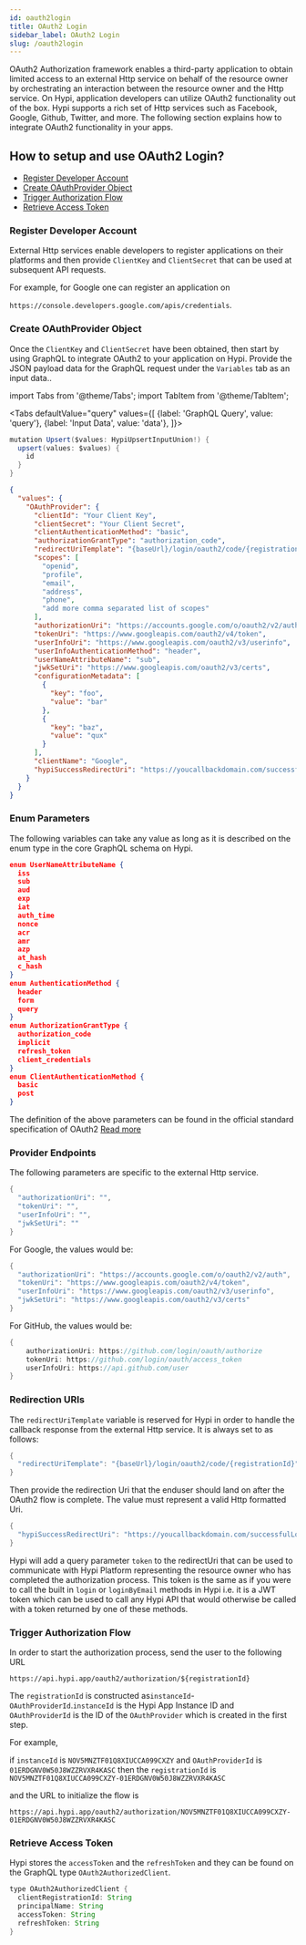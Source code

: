 ```yaml
---
id: oauth2login
title: OAuth2 Login
sidebar_label: OAuth2 Login
slug: /oauth2login
---
```


OAuth2 Authorization framework enables a third-party application to obtain limited access to an external Http service on behalf of the resource owner by orchestrating an interaction between the resource owner and the Http service. On Hypi, application developers can utilize OAuth2 functionality out of the box. Hypi supports a rich set of Http services such as Facebook, Google, Github, Twitter, and more. The following section explains how to integrate OAuth2 functionality in your apps.

## How to setup and use OAuth2 Login?

+ [Register Developer Account](#register-developer-account)
+ [Create OAuthProvider Object](#create-oauthprovider-object)
+ [Trigger Authorization Flow](#trigger-authorization-flow)
+ [Retrieve Access Token](#retrieve-access-token)

### Register Developer Account

External Http services enable developers to register applications on their platforms and then provide `ClientKey` and `ClientSecret` that can be used at subsequent API requests. 

For example, for Google one can register an application on 

`https://console.developers.google.com/apis/credentials`.

### Create OAuthProvider Object

Once the `ClientKey` and `ClientSecret` have been obtained, then start by using GraphQL to integrate OAuth2 to your application on Hypi. Provide the JSON payload data for the GraphQL request under the `Variables` tab as an input data..

import Tabs from '@theme/Tabs';
import TabItem from '@theme/TabItem';

<Tabs
  defaultValue="query"
  values={[
    {label: 'GraphQL Query', value: 'query'},
    {label: 'Input Data', value: 'data'},
  ]}>
<TabItem value="query">

```java
mutation Upsert($values: HypiUpsertInputUnion!) {
  upsert(values: $values) {
    id
  }
}
```

</TabItem>
<TabItem value="data">

```json
{
  "values": {
    "OAuthProvider": {
      "clientId": "Your Client Key",
      "clientSecret": "Your Client Secret",
      "clientAuthenticationMethod": "basic",
      "authorizationGrantType": "authorization_code",
      "redirectUriTemplate": "{baseUrl}/login/oauth2/code/{registrationId}",
      "scopes": [
        "openid",
        "profile",
        "email",
        "address",
        "phone",
        "add more comma separated list of scopes"
      ],
      "authorizationUri": "https://accounts.google.com/o/oauth2/v2/auth",
      "tokenUri": "https://www.googleapis.com/oauth2/v4/token",
      "userInfoUri": "https://www.googleapis.com/oauth2/v3/userinfo",
      "userInfoAuthenticationMethod": "header",
      "userNameAttributeName": "sub",
      "jwkSetUri": "https://www.googleapis.com/oauth2/v3/certs",
      "configurationMetadata": [
        {
          "key": "foo",
          "value": "bar"
        },
        {
          "key": "baz",
          "value": "qux"
        }
      ],
      "clientName": "Google",
      "hypiSuccessRedirectUri": "https://youcallbackdomain.com/successfulLogin"
    }
  }
}
```

</TabItem>
</Tabs>

### Enum Parameters

The following variables can take any value as long as it is described on the enum type in the core GraphQL schema on Hypi.

```json
enum UserNameAttributeName {
  iss
  sub
  aud
  exp
  iat
  auth_time
  nonce
  acr
  amr
  azp
  at_hash
  c_hash
}
enum AuthenticationMethod {
  header
  form
  query
}
enum AuthorizationGrantType {
  authorization_code
  implicit
  refresh_token
  client_credentials
}
enum ClientAuthenticationMethod {
  basic
  post
}
```
The definition of the above parameters can be found in the official standard specification of OAuth2 [Read more](https://tools.ietf.org/html/rfc6749)

### Provider Endpoints

The following parameters are specific to the external Http service.
```java
{
  "authorizationUri": "",
  "tokenUri": "",
  "userInfoUri": "",
  "jwkSetUri": ""
}
```
For Google, the values would be:
```java
{
  "authorizationUri": "https://accounts.google.com/o/oauth2/v2/auth",
  "tokenUri": "https://www.googleapis.com/oauth2/v4/token",
  "userInfoUri": "https://www.googleapis.com/oauth2/v3/userinfo",
  "jwkSetUri": "https://www.googleapis.com/oauth2/v3/certs"
}
```
For GitHub, the values would be:
```java
{
    authorizationUri: https://github.com/login/oauth/authorize
    tokenUri: https://github.com/login/oauth/access_token
    userInfoUri: https://api.github.com/user
}
```

### Redirection URIs

The `redirectUriTemplate` variable is reserved for Hypi in order to handle the callback response from the external Http service. It is always set to as follows:
```java
{
  "redirectUriTemplate": "{baseUrl}/login/oauth2/code/{registrationId}"
}
```
Then provide the redirection Uri that the enduser should land on after the OAuth2 flow is complete. The value must represent a valid Http formatted Uri.

```java
{
  "hypiSuccessRedirectUri": "https://youcallbackdomain.com/successfulLogin"
}
```

Hypi will add a query parameter `token` to the redirectUri that can be used to communicate with Hypi Platform representing the resource owner who has completed the authorization process. This token is the same as if you were to call the built in `login` or `loginByEmail` methods in Hypi i.e. it is a JWT token which can be used to call any Hypi API that would otherwise be called with a token returned by one of these methods.

### Trigger Authorization Flow

In order to start the authorization process, send the user to the following URL

`https://api.hypi.app/oauth2/authorization/${registrationId}`

The `registrationId` is constructed as`instanceId`-`OAuthProviderId`.`instanceId` is the Hypi App Instance ID and `OAuthProviderId` is the ID of the `OAuthProvider` which is created in the first step. 

For example, 

if `instanceId` is `NOV5MNZTF01Q8XIUCCA099CXZY` and `OAuthProviderId` is `01ERDGNV0W50J8WZZRVXR4KASC` then the `registrationId` is `NOV5MNZTF01Q8XIUCCA099CXZY-01ERDGNV0W50J8WZZRVXR4KASC`

and the URL to initialize the flow is

`https://api.hypi.app/oauth2/authorization/NOV5MNZTF01Q8XIUCCA099CXZY-01ERDGNV0W50J8WZZRVXR4KASC`

### Retrieve Access Token

Hypi stores the `accessToken` and the `refreshToken` and they can be found on the GraphQL type `OAuth2AuthorizedClient`.
```java
type OAuth2AuthorizedClient {
  clientRegistrationId: String
  principalName: String
  accessToken: String
  refreshToken: String
}
```
